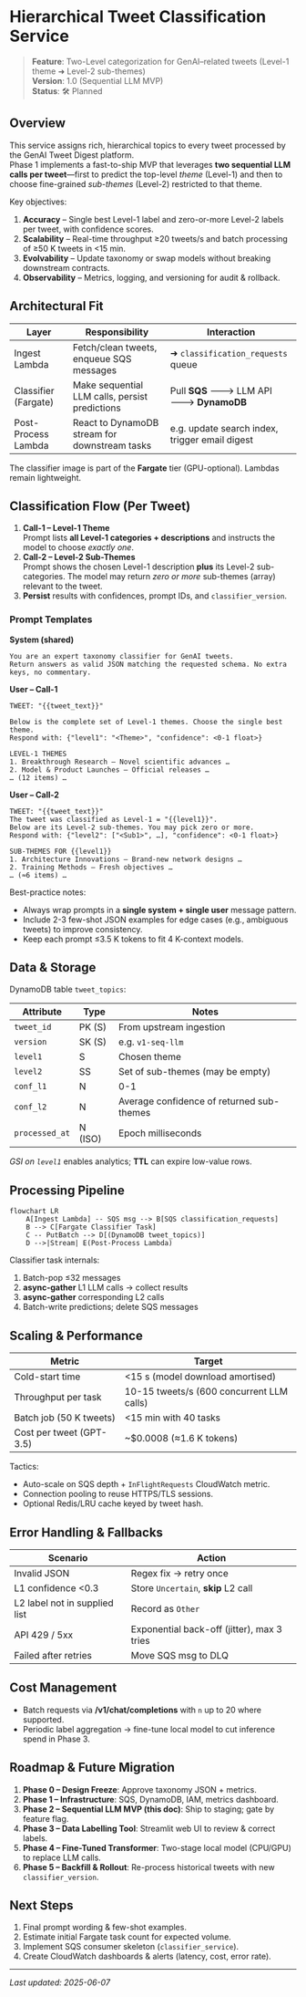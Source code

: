 # Hierarchical Tweet Classification Service

> **Feature**: Two-Level categorization for GenAI–related tweets (Level-1 theme ➜ Level-2 sub-themes)  
> **Version**: 1.0 (Sequential LLM MVP)  
> **Status**: 🛠️ Planned

## Overview

This service assigns rich, hierarchical topics to every tweet processed by the GenAI Tweet Digest platform.  
Phase 1 implements a fast-to-ship MVP that leverages **two sequential LLM calls per tweet**—first to predict the top-level *theme* (Level-1) and then to choose fine-grained *sub-themes* (Level-2) restricted to that theme.

Key objectives:

1. **Accuracy** – Single best Level-1 label and zero-or-more Level-2 labels per tweet, with confidence scores.
2. **Scalability** – Real-time throughput ≥20 tweets/s and batch processing of ≥50 K tweets in <15 min.
3. **Evolvability** – Update taxonomy or swap models without breaking downstream contracts.
4. **Observability** – Metrics, logging, and versioning for audit & rollback.

## Architectural Fit

| Layer            | Responsibility                                   | Interaction |
|------------------|--------------------------------------------------|-------------|
| Ingest Lambda    | Fetch/clean tweets, enqueue SQS messages         | ➜ `classification_requests` queue |
| Classifier (Fargate) | Make sequential LLM calls, persist predictions | Pull **SQS** 🡒 LLM API 🡒 **DynamoDB** |
| Post-Process Lambda | React to DynamoDB stream for downstream tasks   | e.g. update search index, trigger email digest |

The classifier image is part of the **Fargate** tier (GPU-optional). Lambdas remain lightweight.

## Classification Flow (Per Tweet)

1. **Call-1 – Level-1 Theme**  
   Prompt lists **all Level-1 categories + descriptions** and instructs the model to choose *exactly one*.
2. **Call-2 – Level-2 Sub-Themes**  
   Prompt shows the chosen Level-1 description **plus** its Level-2 sub-categories. The model may return *zero or more* sub-themes (array) relevant to the tweet.
3. **Persist** results with confidences, prompt IDs, and `classifier_version`.

### Prompt Templates

**System (shared)**  
```
You are an expert taxonomy classifier for GenAI tweets.  
Return answers as valid JSON matching the requested schema. No extra keys, no commentary.
```

**User – Call-1**  
```
TWEET: "{{tweet_text}}"

Below is the complete set of Level-1 themes. Choose the single best theme.
Respond with: {"level1": "<Theme>", "confidence": <0-1 float>}

LEVEL-1 THEMES
1. Breakthrough Research — Novel scientific advances …
2. Model & Product Launches — Official releases …
… (12 items) …
```

**User – Call-2**  
```
TWEET: "{{tweet_text}}"
The tweet was classified as Level-1 = "{{level1}}".
Below are its Level-2 sub-themes. You may pick zero or more.
Respond with: {"level2": ["<Sub1>", …], "confidence": <0-1 float>}

SUB-THEMES FOR {{level1}}
1. Architecture Innovations — Brand-new network designs …
2. Training Methods — Fresh objectives …
… (≈6 items) …
```

Best-practice notes:
* Always wrap prompts in a **single system + single user** message pattern.
* Include 2-3 few-shot JSON examples for edge cases (e.g., ambiguous tweets) to improve consistency.
* Keep each prompt ≤3.5 K tokens to fit 4 K-context models.

## Data & Storage

DynamoDB table `tweet_topics`:

| Attribute       | Type    | Notes                                    |
|-----------------|---------|------------------------------------------|
| `tweet_id`      | PK (S)  | From upstream ingestion                  |
| `version`       | SK (S)  | e.g. `v1-seq-llm`                       |
| `level1`        | S       | Chosen theme                             |
| `level2`        | SS      | Set of sub-themes (may be empty)         |
| `conf_l1`       | N       | 0-1                                      |
| `conf_l2`       | N       | Average confidence of returned sub-themes|
| `processed_at`  | N (ISO) | Epoch milliseconds                       |

*GSI on `level1`* enables analytics; **TTL** can expire low-value rows.

## Processing Pipeline

```mermaid
flowchart LR
    A[Ingest Lambda] -- SQS msg --> B[SQS classification_requests]
    B --> C[Fargate Classifier Task]
    C -- PutBatch --> D[(DynamoDB tweet_topics)]
    D -->|Stream| E(Post-Process Lambda)
```

Classifier task internals:
1. Batch-pop ≤32 messages
2. **async-gather** L1 LLM calls → collect results
3. **async-gather** corresponding L2 calls
4. Batch-write predictions; delete SQS messages

## Scaling & Performance

| Metric                    | Target                    |
|---------------------------|---------------------------|
| Cold-start time           | <15 s (model download amortised) |
| Throughput per task       | 10-15 tweets/s (600 concurrent LLM calls) |
| Batch job (50 K tweets)   | <15 min with 40 tasks     |
| Cost per tweet (GPT-3.5)  | ~$0.0008 (≈1.6 K tokens)  |

Tactics:
* Auto-scale on SQS depth + `InFlightRequests` CloudWatch metric.
* Connection pooling to reuse HTTPS/TLS sessions.
* Optional Redis/LRU cache keyed by tweet hash.

## Error Handling & Fallbacks

| Scenario                         | Action                                    |
|----------------------------------|-------------------------------------------|
| Invalid JSON                     | Regex fix → retry once                    |
| L1 confidence <0.3               | Store `Uncertain`, **skip** L2 call       |
| L2 label not in supplied list    | Record as `Other`                         |
| API 429 / 5xx                    | Exponential back-off (jitter), max 3 tries|
| Failed after retries             | Move SQS msg to DLQ                       |

## Cost Management

* Batch requests via **/v1/chat/completions** with `n` up to 20 where supported.
* Periodic label aggregation → fine-tune local model to cut inference spend in Phase 3.

## Roadmap & Future Migration

1. **Phase 0 – Design Freeze**: Approve taxonomy JSON + metrics.
2. **Phase 1 – Infrastructure**: SQS, DynamoDB, IAM, metrics dashboard.
3. **Phase 2 – Sequential LLM MVP (this doc)**: Ship to staging; gate by feature flag.
4. **Phase 3 – Data Labelling Tool**: Streamlit web UI to review & correct labels.
5. **Phase 4 – Fine-Tuned Transformer**: Two-stage local model (CPU/GPU) to replace LLM calls.
6. **Phase 5 – Backfill & Rollout**: Re-process historical tweets with new `classifier_version`.

## Next Steps

1. Final prompt wording & few-shot examples.
2. Estimate initial Fargate task count for expected volume.
3. Implement SQS consumer skeleton (`classifier_service`).
4. Create CloudWatch dashboards & alerts (latency, cost, error rate).

---
*Last updated: 2025-06-07* 